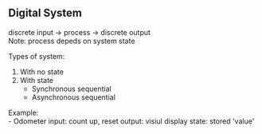 ## Digital System


discrete input -> process -> discrete output  
Note: process depeds on system state

Types of system:  
1. With no state
2. With state
    - Synchronous sequential
    - Asynchronous sequential

Example:  
    - Odometer
        input: count up, reset
        output: visiul display
        state: stored 'value'

